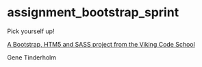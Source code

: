 assignment_bootstrap_sprint
===========================

Pick yourself up!

[A Bootstrap, HTM5 and SASS project from the Viking Code School](http://www.vikingcodeschool.com)

Gene Tinderholm
